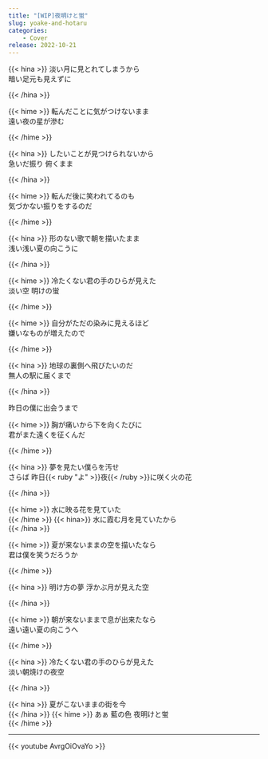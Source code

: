 ```yaml
---
title: "[WIP]夜明けと蛍"
slug: yoake-and-hotaru
categories:
    - Cover
release: 2022-10-21
---
```


{{< hina >}}
淡い月に見とれてしまうから  
暗い足元も見えずに  

{{< /hina >}}

{{< hime >}}
転んだことに気がつけないまま  
遠い夜の星が滲む  

{{< /hime >}}

{{< hina >}}
したいことが見つけられないから  
急いだ振り 俯くまま  

{{< /hina >}}

{{< hime >}}
転んだ後に笑われてるのも  
気づかない振りをするのだ  

{{< /hime >}}

{{< hina >}}
形のない歌で朝を描いたまま  
浅い浅い夏の向こうに  

{{< /hina >}}

{{< hime >}}
冷たくない君の手のひらが見えた  
淡い空 明けの蛍  

{{< /hime >}}

{{< hime >}}
自分がただの染みに見えるほど  
嫌いなものが増えたので  

{{< /hime >}}

{{< hina >}}
地球の裏側へ飛びたいのだ  
無人の駅に届くまで  

{{< /hina >}}

昨日の僕に出会うまで  

{{< hime >}}
胸が痛いから下を向くたびに  
君がまた遠くを征くんだ  

{{< /hime >}}

{{< hina >}}
夢を見たい僕らを汚せ  
さらば 昨日{{< ruby "よ" >}}夜{{< /ruby >}}に咲く火の花  

{{< /hina >}}

{{< hime >}}
水に映る花を見ていた  
{{< /hime >}}
{{< hina>}}
水に霞む月を見ていたから  
{{< /hina >}}

{{< hime >}}
夏が来ないままの空を描いたなら  
君は僕を笑うだろうか  

{{< /hime >}}

{{< hina >}}
明け方の夢 浮かぶ月が見えた空  

{{< /hina >}}

{{< hime >}}
朝が来ないままで息が出来たなら  
遠い遠い夏の向こうへ  

{{< /hime >}}

{{< hina >}}
冷たくない君の手のひらが見えた  
淡い朝焼けの夜空  

{{< /hina >}}

{{< hina >}}
夏がこないままの街を今  
{{< /hina >}}
{{< hime >}}
あぁ 藍の色 夜明けと蛍  
{{< /hime >}}

---

{{< youtube AvrgOiOvaYo >}}